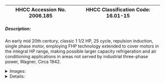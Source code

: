 | **HHCC Accession No. 2006.185** |**HHCC Classification Code:  16.01-15**|
| ----------- | ----------- |
##### Description:
An early mid 20th century, classic 1 1/2 HP, 25 cycle, repulsion induction, single phase motor, employing FHP technology extended to cover motors in the integral HP range, making possible larger capacity refrigeration and air conditioning applications in areas not served by industrial three-phase power, Wagner, Circa 1942.


<details>
	<summary>Images:</summary>
<div class="gallery gallery-wrapper--full" contenteditable="false" data-is-empty="false" data-translation="Add images" data-columns="6">
<figure class="gallery__item"><a href="#DOMAIN_NAME#gallery/16.01-15.jpg" data-size="2033x1373"><img src="#DOMAIN_NAME#gallery/16.01-15-thumbnail.jpg" alt=""></a></figure>
<figure class="gallery__item"><a href="#DOMAIN_NAME#gallery/16.01-15a.jpg" data-size="1543x1463"><img src="#DOMAIN_NAME#gallery/16.01-15a-thumbnail.jpg" alt=""></a></figure>
<figure class="gallery__item"><a href="#DOMAIN_NAME#gallery/16.01-15b.jpg" data-size="1567x1630"><img src="#DOMAIN_NAME#gallery/16.01-15b-thumbnail.jpg" alt=""></a></figure>
</div>
</details>


<details>
	<summary>Details:</summary>

##### Group:
16.01 Electric Motors - Single Phase, Repulsion Induction

##### Make:
Wagner

##### Manufacturer:
Wagner Electric Mfg. Co. of Canada Ltd., Div. of Sangamo Co., Ltd. Leaside Ont.

##### Model:
Name plate not included

##### Serial No.:


##### Size:
21 x 11 x 11'h

##### Weight:
105 lbs.

##### Circa:
1942

##### Rating:
Exhibit, education, and research quality, illustrating the engineering and construction of an early mid 20th century, single phase, 25 cycle, repulsion induction motor with integral HP capacity.

##### Patent Date/Number:


##### Provenance:
From York County (York Region) Ontario, once a rich agricultural hinterlands, attracting early settlement in the last years of the 18th century. Located on the north slopes of the Oak Ridges Moraine, within 20 miles of Toronto, the County would also attract early ex-urban development, to be come a wealthy market place for the emerging household and consumer technologies of the early and mid 20th century. 

This artifact was discovered in the 1950's in the used stock of T. H. Oliver, Refrigeration and Electric Sales and Service, Aurora, Ontario, an early worker in the field of agricultural, industrial and consumer technology. 

With original shop tag in Howard Oliver's handwriting 'Exchange Eaton Hall'

Motor used for many years on a Frick refrigeration condensing unit on a milk cooler application at Eaton Hall farm, the home of Lady Eaton, King Ontario.

##### Type and Design:
Early mid 20th century, heavy duty, repulsion induction, commutating motor,
Rigid 4 bolt base plate
Classic Wagner centrifugal brush lifting, armature short circuiting mechanism 
11/2 HP
Dual voltage, 110-220 volts
Bronze sleeve bearings with wick oilers
Steel ferro-magnetic body

##### Construction:


##### Material:


##### Special Features:


##### Accessories:


##### Capacities:


##### Performance Characteristics:


##### Operation:


##### Control and Regulation:


##### Targeted Market Segment:


##### Consumer Acceptance:


##### Merchandising:


##### Market Price:


##### Technological Significance:
An artifact of Canadian history telling many stories of life and times, including Canadian technological innovation, dissemination and popularization of electro-motive and refrigeration technology, including:
Witnessing the engineering achievement and wide spread application of elegant and affordable, FHP repulsion induction motor technology by the mid 20th century.
The successful adaptation of FHP, single phase, repulsion induction motor technology to integral HP applications, typically 1, 1 1/2, 2, 3, and 5 HP. 
The installation of refrigeration and air conditioning equipment in  areas not served by three-phase power. As a result low pressure refrigeration system applications grew rapidly in the pre W.W.II years and beyond, including small cold storage plants, large food stores, food processing applications and ice cream making, etc ' See Reference 7, P. 7 
The development of large diary farms, such as the one at Eaton Hall, made possible by mechanical refrigeration equipment for rapid milk cooling and storage, prior to shipment to the dairy for processing.        
Repulsion induction motor technology was above all a marvel of its time, a technology born of both science and the consumer market place, a classic formula for the innovation and diffusion of popular technology, throughout the balance of the 20th century and on in to the 21st. Scientifically, the work of Faraday and many others laid much of the theoretical foundations for electromagnetic devices, the marvel of the early 20th century [much in the same way digital devices became the marvel of the early years of the 21st]. The wonders made possible by alternating current energised, rotating magnetic fields and the electric and magnetic circuitry that made them possible would soon be exploited by those interested in their application in applied electro-motive technology, including Steinnmetz and others. [See References especially #I, 2, and 5]
See also ID# 296

##### Industrial Significance:
See also notes ID# 296

##### Socio-economic Significance:


##### Socio-cultural Significance:
See also notes ID# 296

##### Donor:
G. Leslie Oliver, The T. H. Oliver HVACR Collection

##### HHCC Storage Location:


##### Tracking:


##### Bibliographic References:
'Fractional Horsepower Electric Motors', Cyril Veinott, McGraw Hill New York, 1948
'Rewinding Small Motors', Daniel Braymer and C.C. Roe, McGraw Hill, 1932
'Theory and Application of Capacitor-Start Induction Motors',  G. L. Oliver, Bachelor Thesis ,University of Toronto, Session 1951-52 
'Modern Refrigeration and Air Conditioning', Electric Motors, Chapter 7, Andrew Althouse and Carl Turnquist, Goodheart-Wilcox, 1960 
'A course in Electrical Engineering, Volume II, Alternating Current', Chester Dawes, McGraw Hill, 1934, Starting single Phase Induction Motors, P. 362.
'The Fractional Horsepower Motor and its Impact on Canadian Society and Culture', G. Leslie Oliver, Material History Review, Vol. 43, Journal National Museum of Science and Technology, 1996.
'RESCO' Refrigeration Supplies' London Ontario, Circ 1942, P. 7

##### Notes:


##### Related Reports:

</details>
